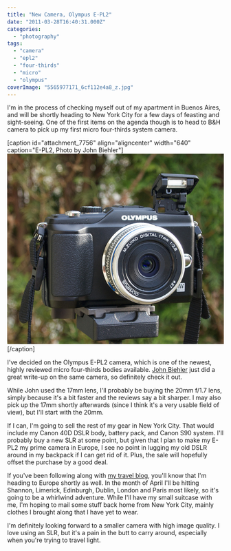 ```yaml
---
title: "New Camera, Olympus E-PL2"
date: "2011-03-28T16:40:31.000Z"
categories: 
  - "photography"
tags: 
  - "camera"
  - "epl2"
  - "four-thirds"
  - "micro"
  - "olympus"
coverImage: "5565977171_6cf112e4a8_z.jpg"
---
```


I'm in the process of checking myself out of my apartment in Buenos Aires, and will be shortly heading to New York City for a few days of feasting and sight-seeing. One of the first items on the agenda though is to head to B&H camera to pick up my first micro four-thirds system camera.

\[caption id="attachment\_7756" align="aligncenter" width="640" caption="E-PL2, Photo by John Biehler"\][![](images/5565977171_6cf112e4a8_z.jpg "5565977171_6cf112e4a8_z")](http://www.flickr.com/photos/retrocactus/5565977171/)\[/caption\]

I've decided on the Olympus E-PL2 camera, which is one of the newest, highly reviewed micro four-thirds bodies available. [John Biehler](http://johnbiehler.com/2011/03/27/hands-on-with-the-olympus-pen-system/) just did a great write-up on the same camera, so definitely check it out.

While John used the 17mm lens, I'll probably be buying the 20mm f/1.7 lens, simply because it's a bit faster and the reviews say a bit sharper. I may also pick up the 17mm shortly afterwards (since I think it's a very usable field of view), but I'll start with the 20mm.

If I can, I'm going to sell the rest of my gear in New York City. That would include my Canon 40D DSLR body, battery pack, and Canon S90 system. I'll probably buy a new SLR at some point, but given that I plan to make my E-PL2 my prime camera in Europe, I see no point in lugging my old DSLR around in my backpack if I can get rid of it. Plus, the sale will hopefully offset the purchase by a good deal.

If you've been following along with [my travel blog](http://themigratorynerd.com), you'll know that I'm heading to Europe shortly as well. In the month of April I'll be hitting Shannon, Limerick, Edinburgh, Dublin, London and Paris most likely, so it's going to be a whirlwind adventure. While I'll have my small suitcase with me, I'm hoping to mail some stuff back home from New York City, mainly clothes I brought along that I have yet to wear.

I'm definitely looking forward to a smaller camera with high image quality. I love using an SLR, but it's a pain in the butt to carry around, especially when you're trying to travel light.

